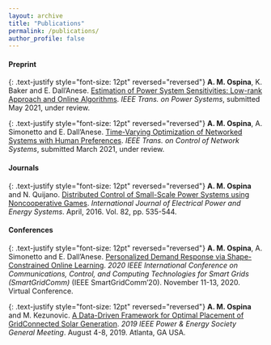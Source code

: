 ```yaml
---
layout: archive
title: "Publications"
permalink: /publications/
author_profile: false
---
```


#### Preprint

{: .text-justify style="font-size: 12pt" reversed="reversed"}
**A. M. Ospina**, K. Baker and E. Dall’Anese. [Estimation of Power System Sensitivities: Low-rank
Approach and Online Algorithms](https://arxiv.org/pdf/2006.16346.pdf). *IEEE Trans. on Power Systems*, submitted May 2021, under review.

{: .text-justify style="font-size: 12pt" reversed="reversed"}
**A. M. Ospina**, A. Simonetto and E. Dall’Anese. [Time-Varying Optimization of Networked Systems with Human Preferences](https://arxiv.org/pdf/2103.13470.pdf). *IEEE Trans. on Control of Network Systems*, submitted March
2021, under review. 


#### Journals

{: .text-justify style="font-size: 12pt" reversed="reversed"}
**A. M. Ospina** and N. Quijano. [Distributed Control of Small-Scale Power Systems using Noncooperative Games](https://www.sciencedirect.com/science/article/pii/S0142061516305932). *International Journal of Electrical Power and Energy Systems*. April, 2016. Vol. 82, pp. 535-544.


#### Conferences

{: .text-justify style="font-size: 12pt" reversed="reversed"}
**A. M. Ospina**, A. Simonetto and E. Dall’Anese. [Personalized Demand Response via Shape-Constrained Online Learning](https://ieeexplore.ieee.org/document/9303020). *2020 IEEE International Conference on Communications, Control, and Computing Technologies for Smart Grids (SmartGridComm)* (IEEE SmartGridComm’20). November 11-13, 2020. Virtual Conference.

{: .text-justify style="font-size: 12pt" reversed="reversed"}
**A. M. Ospina** and M. Kezunovic. [A Data-Driven Framework for Optimal Placement of GridConnected Solar Generation](https://ieeexplore.ieee.org/document/8974128?signout=success). *2019 IEEE Power & Energy Society General Meeting*. August 4-8, 2019. Atlanta, GA USA.
